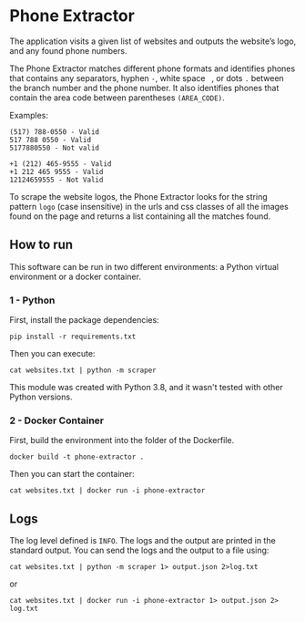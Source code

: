 # Phone Extractor

The application visits a given list of websites and outputs the website’s logo, and
any found phone numbers.

The Phone Extractor matches different phone formats and identifies phones that contains any separators, hyphen `-`, white space ` `, or dots `.` between the branch number and the phone number. It also identifies phones that contain the area code between parentheses `(AREA_CODE)`.

Examples:

```
(517) 788-0550 - Valid
517 788 0550 - Valid
5177880550 - Not valid
```

```
+1 (212) 465-9555 - Valid
+1 212 465 9555 - Valid
12124659555 - Not Valid
```

To scrape the website logos, the Phone Extractor looks for the string pattern `logo` (case insensitive) in the urls and css classes of all the images found on the page and returns a list containing all the matches found.

## How to run

This software can be run in two different environments: a Python virtual environment or a docker container.

### 1 - Python

First, install the package dependencies:

```
pip install -r requirements.txt
```

Then you can execute:

```
cat websites.txt | python -m scraper
```

This module was created with Python 3.8, and it wasn't tested with other Python versions.

### 2 - Docker Container

First, build the environment into the folder of the Dockerfile.

```
docker build -t phone-extractor .
```

Then you can start the container:

```
cat websites.txt | docker run -i phone-extractor
```

## Logs

The log level defined is `INFO`. The logs and the output are printed in the standard output. You can send the logs and the output to a file using:

```
cat websites.txt | python -m scraper 1> output.json 2>log.txt
```

or

```
cat websites.txt | docker run -i phone-extractor 1> output.json 2> log.txt
```

